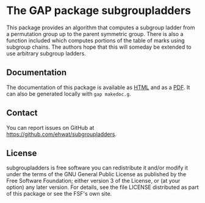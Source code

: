 # The GAP package subgroupladders

This package provides an algorithm that computes a subgroup ladder from a permutation group up to the parent symmetric group. 
There is also a function included which computes portions of the table of marks using subgroup chains. 
The authors hope that this will someday be extended to use arbitrary subgroup ladders.

## Documentation

The documentation of this package is available as [HTML](https://subgroupladders.hrnz.li/) and as a [PDF](https://subgroupladders.hrnz.li/manual.pdf).
It can also be generated locally with `gap makedoc.g`.

## Contact

You can report issues on GitHub at <https://github.com/ehwat/subgroupladders>.

## License

subgroupladders is free software you can redistribute it and/or modify it under
the terms of the GNU General Public License as published by the Free Software
Foundation; either version 3 of the License, or (at your option) any later
version. For details, see the file LICENSE distributed as part of this package
or see the FSF's own site.

